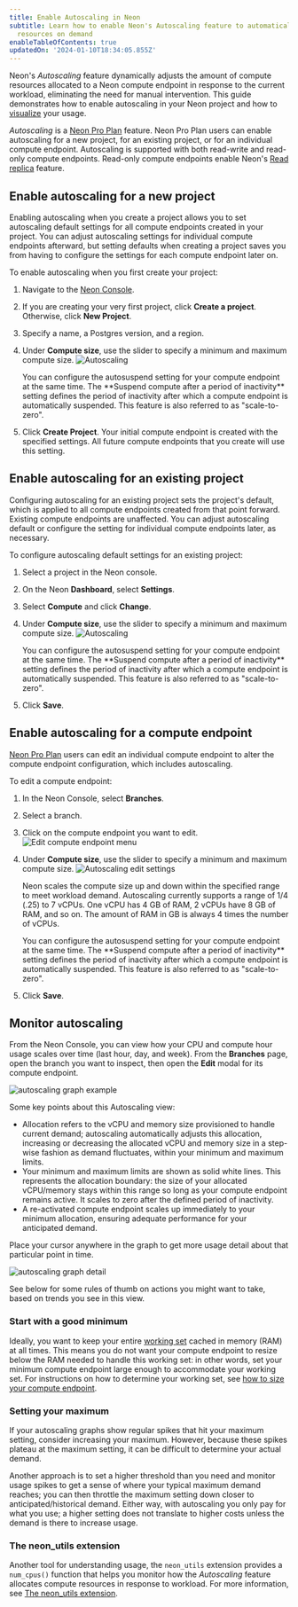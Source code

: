 ```yaml
---
title: Enable Autoscaling in Neon
subtitle: Learn how to enable Neon's Autoscaling feature to automatically scale compute
  resources on demand
enableTableOfContents: true
updatedOn: '2024-01-10T18:34:05.855Z'
---
```


Neon's _Autoscaling_ feature dynamically adjusts the amount of compute resources allocated to a Neon compute endpoint in response to the current workload, eliminating the need for manual intervention. This guide demonstrates how to enable autoscaling in your Neon project and how to [visualize](#monitor-autoscaling) your usage.

_Autoscaling_ is a [Neon Pro Plan](/docs/introduction/pro-plan) feature. Neon Pro Plan users can enable autoscaling for a new project, for an existing project, or for an individual compute endpoint. Autoscaling is supported with both read-write and read-only compute endpoints. Read-only compute endpoints enable Neon's [Read replica](/docs/introduction/read-replicas) feature.

## Enable autoscaling for a new project

Enabling autoscaling when you create a project allows you to set autoscaling default settings for all compute endpoints created in your project. You can adjust autoscaling settings for individual compute endpoints afterward, but setting defaults when creating a project saves you from having to configure the settings for each compute endpoint later on.

To enable autoscaling when you first create your project:

1. Navigate to the [Neon Console](https://console.neon.tech).
2. If you are creating your very first project, click **Create a project**. Otherwise, click **New Project**.
3. Specify a name, a Postgres version, and a region.
4. Under **Compute size**, use the slider to specify a minimum and maximum compute size.
    ![Autoscaling](/docs/guides/autoscaling_project_creation.png)

    <Admonition type="note">
    You can configure the autosuspend setting for your compute endpoint at the same time. The **Suspend compute after a period of inactivity** setting defines the period of inactivity after which a compute endpoint is automatically suspended. This feature is also referred to as "scale-to-zero".
    </Admonition>

6. Click **Create Project**. Your initial compute endpoint is created with the specified settings. All future compute endpoints that you create will use this setting.

## Enable autoscaling for an existing project

Configuring autoscaling for an existing project sets the project's default, which is applied to all compute endpoints created from that point forward. Existing compute endpoints are unaffected. You can adjust autoscaling default or configure the setting for individual compute endpoints later, as necessary.

To configure autoscaling default settings for an existing project:

1. Select a project in the Neon console.
1. On the Neon **Dashboard**, select **Settings**.
1. Select **Compute** and click **Change**.
1. Under **Compute size**, use the slider to specify a minimum and maximum compute size.
    ![Autoscaling](/docs/guides/autoscaling_existing_project.png)

    <Admonition type="note">
    You can configure the autosuspend setting for your compute endpoint at the same time. The **Suspend compute after a period of inactivity** setting defines the period of inactivity after which a compute endpoint is automatically suspended. This feature is also referred to as "scale-to-zero".
    </Admonition>

6. Click **Save**.

## Enable autoscaling for a compute endpoint

[Neon Pro Plan](/docs/introduction/pro-plan) users can edit an individual compute endpoint to alter the compute endpoint configuration, which includes autoscaling.

To edit a compute endpoint:

1. In the Neon Console, select **Branches**.
1. Select a branch.
1. Click on the compute endpoint you want to edit.
![Edit compute endpoint menu](/docs/guides/autoscaling_edit.png)
1. Under **Compute size**, use the slider to specify a minimum and maximum compute size.
    ![Autoscaling edit settings](/docs/guides/autoscaling_edit_settings.png)

    Neon scales the compute size up and down within the specified range to meet workload demand. Autoscaling currently supports a range of 1/4 (.25) to 7 vCPUs. One vCPU has 4 GB of RAM, 2 vCPUs have 8 GB of RAM, and so on. The amount of RAM in GB is always 4 times the number of vCPUs.

    <Admonition type="note">
    You can configure the autosuspend setting for your compute endpoint at the same time. The **Suspend compute after a period of inactivity** setting defines the period of inactivity after which a compute endpoint is automatically suspended. This feature is also referred to as "scale-to-zero".
    </Admonition>
1. Click **Save**.

## Monitor autoscaling

From the Neon Console, you can view how your CPU and compute hour usage scales over time (last hour, day, and week). From the **Branches** page, open the branch you want to inspect, then open the **Edit** modal for its compute endpoint.

![autoscaling graph example](/docs/guides/autoscaling_graphs_sample.png)

Some key points about this Autoscaling view:

- Allocation refers to the vCPU and memory size provisioned to handle current demand; autoscaling automatically adjusts this allocation, increasing or decreasing the allocated vCPU and memory size in a step-wise fashion as demand fluctuates, within your minimum and maximum limits.
- Your minimum and maximum limits are shown as solid white lines. This represents the allocation boundary: the size of your allocated vCPU/memory stays within this range so long as your compute endpoint remains active. It scales to zero after the defined period of inactivity.
- A re-activated compute endpoint scales up immediately to your minimum allocation, ensuring adequate performance for your anticipated demand.

Place your cursor anywhere in the graph to get more usage detail about that particular point in time.

![autoscaling graph detail](/docs/guides/autoscaling_graph_detail.png)

See below for some rules of thumb on actions you might want to take, based on trends you see in this view.

### Start with a good minimum

Ideally, you want to keep your entire [working set](/docs/reference/glossary#working-set) cached in memory (RAM) at all times. This means you do not want your compute endpoint to resize below the RAM needed to handle this working set: in other words, set your minimum compute endpoint large enough to accommodate your working set. For instructions on how to determine your working set, see [how to size your compute endpoint](/docs/manage/endpoints#how-to-size-your-compute-endpoint).

### Setting your maximum

If your autoscaling graphs show regular spikes that hit your maximum setting, consider increasing your maximum. However, because these spikes plateau at the maximum setting, it can be difficult to determine your actual demand.

Another approach is to set a higher threshold than you need and monitor usage spikes to get a sense of where your typical maximum demand reaches; you can then throttle the maximum setting down closer to anticipated/historical demand. Either way, with autoscaling you only pay for what you use; a higher setting does not translate to higher costs unless the demand is there to increase usage.

### The neon_utils extension

Another tool for understanding usage, the `neon_utils` extension provides a `num_cpus()` function that helps you monitor how the _Autoscaling_ feature allocates compute resources in response to workload. For more information, see [The neon_utils extension](/docs/extensions/neon-utils).
